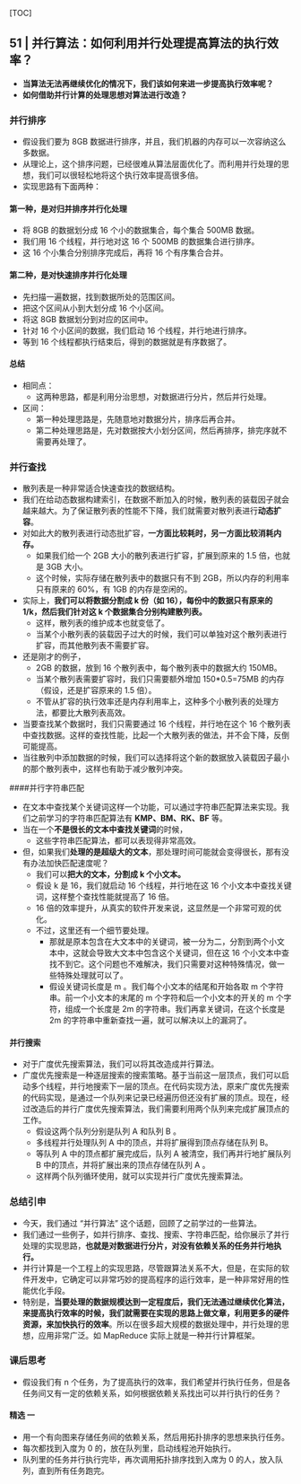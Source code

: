[TOC]

## 51 | 并行算法：如何利用并行处理提高算法的执行效率？

- **当算法无法再继续优化的情况下，我们该如何来进一步提高执行效率呢？**
- **如何借助并行计算的处理思想对算法进行改造？**

### 并行排序

- 假设我们要为 8GB 数据进行排序，并且，我们机器的内存可以一次容纳这么多数据。
- 从理论上，这个排序问题，已经很难从算法层面优化了。而利用并行处理的思想，我们可以很轻松地将这个执行效率提高很多倍。
- 实现思路有下面两种：

#### 第一种，是对归并排序并行化处理

- 将 8GB 的数据划分成 16 个小的数据集合，每个集合 500MB 数据。
- 我们用 16 个线程，并行地对这 16 个 500MB 的数据集合进行排序。
- 这 16 个小集合分别排序完成后，再将 16 个有序集合合并。

#### 第二种，是对快速排序并行化处理

- 先扫描一遍数据，找到数据所处的范围区间。
- 把这个区间从小到大划分成 16 个小区间。
- 将这 8GB 数据划分到对应的区间中。
- 针对 16 个小区间的数据，我们启动 16 个线程，并行地进行排序。
- 等到 16 个线程都执行结束后，得到的数据就是有序数据了。

#### 总结

- 相同点：
    - 这两种思路，都是利用分治思想，对数据进行分片，然后并行处理。
- 区间：
    - 第一种处理思路是，先随意地对数据分片，排序后再合并。
    - 第二种处理思路是，先对数据按大小划分区间，然后再排序，排完序就不需要再处理了。

### 并行查找

- 散列表是一种非常适合快速查找的数据结构。
- 我们在给动态数据构建索引，在数据不断加入的时候，散列表的装载因子就会越来越大。为了保证散列表的性能不下降，我们就需要对散列表进行**动态扩容**。
- 对如此大的散列表进行动态批扩容，**一方面比较耗时，另一方面比较消耗内存。**
    - 如果我们给一个 2GB 大小的散列表进行扩容，扩展到原来的 1.5 倍，也就是 3GB 大小。
    - 这个时候，实际存储在散列表中的数据只有不到 2GB，所以内存的利用率只有原来的 60%，有 1GB 的内存是空闲的。
- 实际上，**我们可以将数据分割成 k 份（如 16），每份中的数据只有原来的 1/k，然后我们针对这 k 个数据集合分别构建散列表。**
    - 这样，散列表的维护成本也就变低了。
    - 当某个小散列表的装载因子过大的时候，我们可以单独对这个散列表进行扩容，而其他散列表不需要扩容。
- 还是刚才的例子，
    - 2GB 的数据，放到 16 个散列表中，每个散列表中的数据大约 150MB。
    - 当某个散列表需要扩容时，我们只需要额外增加 150*0.5=75MB 的内存（假设，还是扩容原来的 1.5 倍）。
    - 不管从扩容的执行效率还是内存利用率上，这种多个小散列表的处理方法，都要比大散列表高效。
- 当要查找某个数据时，我们只需要通过 16 个线程，并行地在这个 16 个散列表中查找数据。这样的查找性能，比起一个大散列表的做法，并不会下降，反倒可能提高。
- 当往散列中添加数据的时候，我们可以选择将这个新的数据放入装载因子最小的那个散列表中，这样也有助于减少散列冲突。

####并行字符串匹配

- 在文本中查找某个关键词这样一个功能，可以通过字符串匹配算法来实现。我们之前学习的字符串匹配算法有 **KMP、BM、RK、BF** 等。
- 当在一个**不是很长的文本中查找关键词**的时候，
    - 这些字符串匹配算法，都可以表现得非常高效。
- 但，如果我们**处理的是超级大的文本**，那处理时间可能就会变得很长，那有没有办法加快匹配速度呢？
    - 我们可以**把大的文本，分割成 k 个小文本。**
    - 假设 k 是 16，我们就启动 16 个线程，并行地在这 16 个小文本中查找关键词，这样整个查找性能就提高了 16 倍。
    - 16 倍的效率提升，从真实的软件开发来说，这显然是一个非常可观的优化。
    - 不过，这里还有一个细节要处理。
        - 那就是原本包含在大文本中的关键词，被一分为二，分割到两个小文本中，这就会导致大文本中包含这个关键词，但在这 16 个小文本中查找不到它。这个问题也不难解决，我们只需要对这种特殊情况，做一些特殊处理就可以了。
        - 假设关键词长度是 m 。我们每个小文本的结尾和开始各取 m 个字符串。前一个小文本的末尾的 m 个字符和后一个小文本的开关的 m 个字符，组成一个长度是 2m 的字符串。我们再拿关键词，在这个长度是 2m 的字符串中重新查找一遍，就可以解决以上的漏洞了。

#### 并行搜索

- 对于广度优先搜索算法，我们可以将其改造成并行算法。
- 广度优先搜索是一种逐层搜索的搜索策略。基于当前这一层顶点，我们可以启动多个线程，并行地搜索下一层的顶点。在代码实现方法，原来广度优先搜索的代码实现，是通过一个队列来记录已经遍历但还没有扩展的顶点。现在，经过改造后的并行广度优先搜索算法，我们需要利用两个队列来完成扩展顶点的工作。
    - 假设这两个队列分别是队列 A 和队列 B 。
    - 多线程并行处理队列 A 中的顶点，并将扩展得到顶点存储在队列 B。
    - 等队列 A 中的顶点都扩展完成后，队列 A 被清空，我们再并行地扩展队列 B 中的顶点，并将扩展出来的顶点存储在队列 A 。
    - 这样两个队列循环使用，就可以实现并行广度优先搜索算法。

### 总结引申

- 今天，我们通过 “并行算法” 这个话题，回顾了之前学过的一些算法。
- 我们通过一些例子，如并行排序、查找、搜索、字符串匹配，给你展示了并行处理的实现思路，**也就是对数据进行分片，对没有依赖关系的任务并行地执行。**
- 并行计算是一个工程上的实现思路，尽管跟算法关系不大，但是，在实际的软件开发中，它确定可以非常巧妙的提高程序的运行效率，是一种非常好用的性能优化手段。
- 特别是，**当要处理的数据规模达到一定程度后，我们无法通过继续优化算法，来提高执行效率的时候，我们就需要在实现的思路上做文章，利用更多的硬件资源，来加快执行的效率**。所以在很多超大规模的数据处理中，并行处理的思想，应用非常广泛。如 MapReduce 实际上就是一种并行计算框架。

### 课后思考

- 假设我们有 n 个任务，为了提高执行的效率，我们希望并行执行任务，但是各任务间又有一定的依赖关系，如何根据依赖关系找出可以并行执行的任务？

#### 精选 一

- 用一个有向图来存储任务间的依赖关系，然后用拓扑排序的思想来执行任务。
- 每次都找到入度为 0 的，放在队列里，启动线程池开始执行。
- 队列里的任务并行执行完毕，再次调用拓扑排序找到入席为 0 的人，放入队列，直到所有任务跑完。

